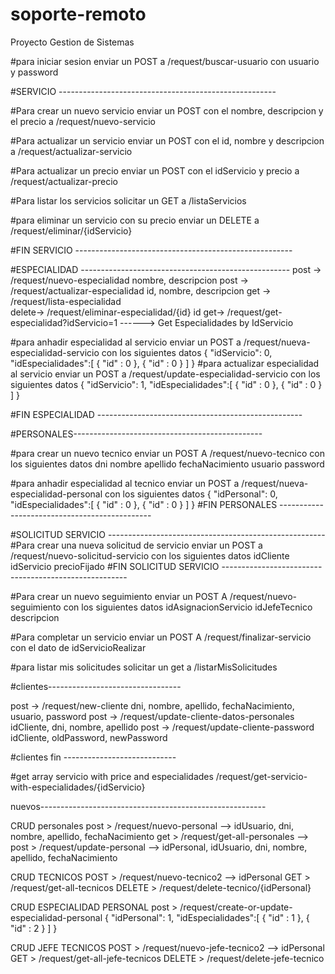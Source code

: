 # soporte-remoto
 Proyecto Gestion de Sistemas


#para iniciar sesion enviar un POST a
/request/buscar-usuario con usuario y password


#SERVICIO ------------------------------------------------------

#Para crear un nuevo servicio enviar un POST
con el nombre, descripcion y el precio a /request/nuevo-servicio

#Para actualizar un servicio enviar un POST
con el id, nombre y descripcion a /request/actualizar-servicio

#Para actualizar un precio enviar un POST 
con el idServicio y precio a /request/actualizar-precio

#Para listar los servicios solicitar un GET a /listaServicios

#para eliminar un servicio con su precio enviar un DELETE a
/request/eliminar/{idServicio}

#FIN SERVICIO ------------------------------------------------------

#ESPECIALIDAD ----------------------------------------------------
post ->      /request/nuevo-especialidad             nombre, descripcion
post ->     /request/actualizar-especialidad        id, nombre, descripcion
get ->      /request/lista-especialidad             
delete->    /request/eliminar-especialidad/{id}     id
get->       /request/get-especialidad?idServicio=1  ------> Get Especialidades by IdServicio

#para anhadir especialidad al servicio enviar un POST a 
/request/nueva-especialidad-servicio con los siguientes datos
{
    "idServicio": 0,
    "idEspecialidades":[
        {
            "id" : 0
        },
        {
            "id" : 0
        }
    ]
}
#para actualizar especialidad al servicio enviar un POST a
/request/update-especialidad-servicio con los siguientes datos
{
    "idServicio": 1,
    "idEspecialidades":[
        {
            "id" : 0
        },
        {
            "id" : 0
        }
    ]
}

#FIN ESPECIALIDAD ---------------------------------------------------



#PERSONALES-----------------------------------------------

#para crear un nuevo tecnico enviar un POST A
/request/nuevo-tecnico
con los siguientes datos
dni
nombre
apellido
fechaNacimiento
usuario
password

#para anhadir especialidad al tecnico enviar un POST a 
/request/nueva-especialidad-personal con los siguientes datos
{
    "idPersonal": 0,
    "idEspecialidades":[
        {
            "id" : 0
        },
        {
            "id" : 0
        }
    ]
}
#FIN PERSONALES ----------------------------------------------




#SOLICITUD SERVICIO ------------------------------------------------------
#Para crear una nueva solicitud de servicio enviar un POST a
/request/nuevo-solicitud-servicio con los siguientes datos
        idCliente
        idServicio
        precioFijado
#FIN SOLICITUD SERVICIO ------------------------------------------------------


#Para crear un nuevo seguimiento enviar un POST A
/request/nuevo-seguimiento con los siguientes datos
        idAsignacionServicio
        idJefeTecnico
        descripcion

#Para completar un servicio enviar un POST A
/request/finalizar-servicio con el dato de idServicioRealizar

#para listar mis solicitudes solicitar un get a
/listarMisSolicitudes





#clientes---------------------------------

post -> /request/new-cliente                        dni, nombre, apellido, fechaNacimiento, usuario, password
post -> /request/update-cliente-datos-personales    idCliente, dni, nombre, apellido
post -> /request/update-cliente-password            idCliente, oldPassword, newPassword



#clientes fin ----------------------------














#get array servicio with price and especialidades
/request/get-servicio-with-especialidades/{idServicio}






nuevos--------------------------------------------------------

CRUD personales
post > /request/nuevo-personal      -->     idUsuario, dni, nombre, apellido, fechaNacimiento
get  > /request/get-all-personales  -->
post > /request/update-personal     -->     idPersonal, idUsuario, dni, nombre, apellido, fechaNacimiento


CRUD TECNICOS
POST    >   /request/nuevo-tecnico2                 --> idPersonal
GET     >   /request/get-all-tecnicos
DELETE  >   /request/delete-tecnico/{idPersonal}    


CRUD ESPECIALIDAD PERSONAL
post    >   /request/create-or-update-especialidad-personal
{
    "idPersonal": 1,
    "idEspecialidades":[
        {
            "id" : 1
        },
        {
            "id" : 2
        }
    ]
}

CRUD JEFE TECNICOS
POST    >  /request/nuevo-jefe-tecnico2             --> idPersonal
GET     >  /request/get-all-jefe-tecnicos
DELETE  >  /request/delete-jefe-tecnico